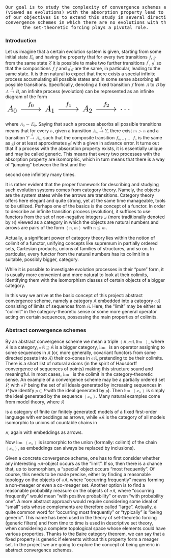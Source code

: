 <!DOCTYPE html> 
<html lang='en-US' xml:lang='en-US'> 
<head><title></title> 
<meta charset='utf-8' /> 
<meta content='TeX4ht (https://tug.org/tex4ht/)' name='generator' /> 
<meta content='width=device-width,initial-scale=1' name='viewport' /> 
<link href='introtext.css' rel='stylesheet' type='text/css' /> 
<meta content='introtext.tex' name='src' /> 
 <script async='async' id='MathJax-script' type='text/javascript' src='https://cdn.jsdelivr.net/npm/mathjax@3/es5/mml-chtml.js'></script>  
</head><body>
  <pre style="text-align: center;">Our goal is to study the complexity of convergence schemes and their limits. Sequences
(viewed as evolutions) with the absorption property lead to so-called <i>generic objects</i>. One
of our objectives is to extend this study in several directions. We are also going to analyze
convergence schemes in which there are no evolutions with the absorption property, where
the set-theoretic forcing plays a pivotal role.</pre>
  <h3 class='sectionHead'><a id='x1-1000'></a>Introduction</h3>
<!-- l. 450 --><p class='noindent'>Let us imagine that a certain evolution system is given, starting from some initial state
<!-- l. 450 --><math display='inline' xmlns='http://www.w3.org/1998/Math/MathML'><msub><mrow><mi>E</mi></mrow><mrow><mn>0</mn></mrow></msub></math> and having the property that
for every two transitions <!-- l. 450 --><math display='inline' xmlns='http://www.w3.org/1998/Math/MathML'><mi>f</mi></math>,
<!-- l. 450 --><math display='inline' xmlns='http://www.w3.org/1998/Math/MathML'><mi>g</mi></math> from the same state
<!-- l. 450 --><math display='inline' xmlns='http://www.w3.org/1998/Math/MathML'><mi>Z</mi></math> it is possible to make
two further transitions <!-- l. 450 --><math display='inline' xmlns='http://www.w3.org/1998/Math/MathML'><msup><mrow><mi>f</mi></mrow><mrow><mi>′</mi></mrow></msup></math>,
<!-- l. 450 --><math display='inline' xmlns='http://www.w3.org/1998/Math/MathML'><msup><mrow><mi>g</mi></mrow><mrow><mi>′</mi></mrow></msup></math> so that the
compositions <!-- l. 450 --><math display='inline' xmlns='http://www.w3.org/1998/Math/MathML'><msup><mrow><mi>f</mi></mrow><mrow><mi>′</mi></mrow></msup><mi>f</mi></math>
and <!-- l. 450 --><math display='inline' xmlns='http://www.w3.org/1998/Math/MathML'><msup><mrow><mi>g</mi></mrow><mrow><mi>′</mi></mrow></msup><mi>g</mi></math> are the
same, in particular, leading to the same state. It is then natural to expect that there exists a special infinite process
accumulating all possible states and in some sense absorbing all possible transitions. Specifically, denoting a fixed
transition <!-- l. 451 --><math display='inline' xmlns='http://www.w3.org/1998/Math/MathML'><mi>f</mi></math>
from <!-- l. 451 --><math display='inline' xmlns='http://www.w3.org/1998/Math/MathML'><mi>A</mi></math> to
<!-- l. 451 --><math display='inline' xmlns='http://www.w3.org/1998/Math/MathML'><mi>B</mi></math> by
<!-- l. 451 --><math display='inline' xmlns='http://www.w3.org/1998/Math/MathML'><mi>A</mi><mover class='stackrel'><mrow><mo class='MathClass-rel'>→</mo></mrow><mrow><mrow><mi>f</mi></mrow></mrow></mover><mi>B</mi></math>, an
infinite process (evolution) can be represented as an infinite diagram of the form
<img src="fotos/diagram.png" width="400px" class="center">
<!-- l. 454 --><p class='nopar'> where <!-- l. 455 --><math display='inline' xmlns='http://www.w3.org/1998/Math/MathML'><msub><mrow><mi>A</mi></mrow><mrow><mn>0</mn></mrow></msub> <mo class='MathClass-rel'>=</mo> <msub><mrow><mi>E</mi></mrow><mrow><mn>0</mn></mrow></msub></math>.
Saying that such a process <tspan font-family='cmti' font-size='10'>absorbs </tspan>all possible transitions means that for every
<!-- l. 455 --><math display='inline' xmlns='http://www.w3.org/1998/Math/MathML'><mi>n</mi></math>, given a transition
<!-- l. 455 --><math display='inline' xmlns='http://www.w3.org/1998/Math/MathML'><msub><mrow><mi>A</mi></mrow><mrow><mi>n</mi></mrow></msub><mover class='stackrel'><mrow><mo class='MathClass-rel'>→</mo></mrow><mrow><mrow><mi>f</mi></mrow></mrow></mover><mi>Y</mi> </math>, there exist
<!-- l. 455 --><math display='inline' xmlns='http://www.w3.org/1998/Math/MathML'><mi>m</mi> <mo class='MathClass-rel'>&gt;</mo> <mi>n</mi></math> and a transition
<!-- l. 455 --><math display='inline' xmlns='http://www.w3.org/1998/Math/MathML'><mi>Y</mi> <mover class='stackrel'><mrow><mo class='MathClass-rel'>→</mo></mrow><mrow><mrow><mi>g</mi></mrow></mrow></mover><msub><mrow><mi>A</mi></mrow><mrow><mi>m</mi></mrow></msub></math> such that the
composite transition <!-- l. 455 --><math display='inline' xmlns='http://www.w3.org/1998/Math/MathML'><msub><mrow><mi>f</mi></mrow><mrow><mi>m</mi><mo class='MathClass-bin'>−</mo><mn>1</mn></mrow></msub><mi class='MathClass-op'>…</mi><mo> ⁡<!-- FUNCTION APPLICATION --></mo><msub><mrow><mi>f</mi></mrow><mrow><mi>n</mi></mrow></msub></math>
is the same as <!-- l. 455 --><math display='inline' xmlns='http://www.w3.org/1998/Math/MathML'><mi mathvariant='italic'>gf</mi></math> or at
least approximates <!-- l. 455 --><math display='inline' xmlns='http://www.w3.org/1998/Math/MathML'><mi mathvariant='italic'>gf</mi></math>
with a given in advance error. It turns out that if a process with the absorption property exists, it is
essentially unique and may be called <tspan font-family='cmti' font-size='10'>generic</tspan>. This means that every two processes with the absorption
property are isomorphic, which in turn means that there is a way of “jumping” between the first and the
                                                                                            
                                                                                            
second one infinitely many times.
</p><!-- l. 458 --><p class='indent'>It is rather evident that the proper framework for describing and studying such evolution systems comes
from category theory. Namely, the objects are the system states while the arrows are transitions.
Category theory offers here elegant and quite strong, yet at the same time manageable, tools to be
utilized. Perhaps one of the basics is the concept of a functor. In order to describe an infinite
transition process (evolution), it suffices to use functors from the set of non-negative integers
<!-- l. 458 --><math display='inline' xmlns='http://www.w3.org/1998/Math/MathML'><mi>ω</mi></math> (more traditionally
denoted by <!-- l. 458 --><math display='inline' xmlns='http://www.w3.org/1998/Math/MathML'><mi>ℕ</mi></math>)
viewed as a category in which the objects are natural numbers and arrows are pairs of the form
<!-- l. 458 --><math display='inline' xmlns='http://www.w3.org/1998/Math/MathML'><mrow><mo class='MathClass-open'>⟨</mo><mrow><mi>n</mi><mo class='MathClass-punc'>,</mo> <mi>m</mi></mrow><mo class='MathClass-close'>⟩</mo></mrow></math> with
<!-- l. 458 --><math display='inline' xmlns='http://www.w3.org/1998/Math/MathML'><mi>n</mi> <mo class='MathClass-rel'>≤</mo> <mi>m</mi></math>.
</p><!-- l. 460 --><p class='indent'>Actually, a significant power of category theory lies within the notion of <tspan font-family='cmti' font-size='10'>colimit </tspan>of a functor, unifying
concepts like <tspan font-family='cmti' font-size='10'>supremum </tspan>in partially ordered sets, Cartesian products, unions of families of structures, and so
on. In particular, every functor from the natural numbers has its colimit in a suitable, possibly bigger,
category.
</p><!-- l. 462 --><p class='indent'>While it is possible to investigate evolution processes in their “pure” form, it is usually more convenient
and more natural to look at their colimits, identifying them with the isomorphism classes of certain objects
of a bigger category.
</p><!-- l. 464 --><p class='indent'>In this way we arrive at the basic concept of this project: abstract convergence scheme, namely a category
<!-- l. 464 --><math display='inline' xmlns='http://www.w3.org/1998/Math/MathML'><mi>𝔎</mi></math> embedded into a
category <!-- l. 464 --><math display='inline' xmlns='http://www.w3.org/1998/Math/MathML'><mi mathvariant='italic'>σ𝔎</mi></math> consisting of
limits of sequences from <!-- l. 464 --><math display='inline' xmlns='http://www.w3.org/1998/Math/MathML'><mi>𝔎</mi></math>.
Here, the “limit” may be either as “colimit” in the category-theoretic sense or some more general operator
acting on <tspan font-family='cmti' font-size='10'>certain </tspan>sequences, possessing the main properties of colimits.
</p>
<h3 class='sectionHead'><a id='x1-2000'></a>Abstract convergence schemes</h3>
<!-- l. 472 --><p class='noindent'>By an <tspan font-family='cmti' font-size='10'>abstract convergence scheme  </tspan>we mean a triple
<!-- l. 472 --><math display='inline' xmlns='http://www.w3.org/1998/Math/MathML'><mrow><mo class='MathClass-open'>(</mo><mrow><mi>𝔎</mi><mo class='MathClass-punc'>,</mo> <mi mathvariant='italic'>σ𝔎</mi><mo class='MathClass-punc'>,</mo><mi class='qopname'> lim</mi><mo> ⁡<!-- FUNCTION APPLICATION --> </mo></mrow><mo class='MathClass-close'>)</mo></mrow></math>, where
<!-- l. 472 --><math display='inline' xmlns='http://www.w3.org/1998/Math/MathML'><mi>𝔎</mi></math> is a category,
<!-- l. 472 --><math display='inline' xmlns='http://www.w3.org/1998/Math/MathML'><mi mathvariant='italic'>σ𝔎</mi> <mo class='MathClass-rel'>⊇</mo> <mi>𝔎</mi></math> is a bigger category,
<!-- l. 472 --><math display='inline' xmlns='http://www.w3.org/1998/Math/MathML'><mi class='qopname'>lim</mi><mo> ⁡<!-- FUNCTION APPLICATION --> </mo></math> is an operator assigning
to some sequences in <!-- l. 472 --><math display='inline' xmlns='http://www.w3.org/1998/Math/MathML'><mi>𝔎</mi></math>
(or, more generally, covariant functors from some directed posets into
<!-- l. 472 --><math display='inline' xmlns='http://www.w3.org/1998/Math/MathML'><mi>𝔎</mi></math>) their
co-cones in <!-- l. 472 --><math display='inline' xmlns='http://www.w3.org/1998/Math/MathML'><mi mathvariant='italic'>σ𝔎</mi></math>,
pretending to be their colimits. There is a short list of natural axioms (in the spirit of Hausdorff
convergence of sequences of points) making this structure sound and meaningful. In most cases,
<!-- l. 472 --><math display='inline' xmlns='http://www.w3.org/1998/Math/MathML'><mi class='qopname'>lim</mi><mo> ⁡<!-- FUNCTION APPLICATION --> </mo></math> is the
colimit in the category-theoretic sense. An example of a convergence scheme may be a partially ordered set
<!-- l. 473 --><math display='inline' xmlns='http://www.w3.org/1998/Math/MathML'><mi>P</mi></math>, with
<!-- l. 473 --><math display='inline' xmlns='http://www.w3.org/1998/Math/MathML'><mi mathvariant='italic'>σP</mi></math>
being the set of all ideals generated by increasing sequences in
<!-- l. 473 --><math display='inline' xmlns='http://www.w3.org/1998/Math/MathML'><mi>P</mi></math> (we identify
<!-- l. 473 --><math display='inline' xmlns='http://www.w3.org/1998/Math/MathML'><mi>p</mi> <mo class='MathClass-rel'>∈</mo> <mi>P</mi></math> with the ideal
generated by <!-- l. 473 --><math display='inline' xmlns='http://www.w3.org/1998/Math/MathML'><mi>p</mi></math>). Then
<!-- l. 473 --><math display='inline' xmlns='http://www.w3.org/1998/Math/MathML'><mi class='qopname'>lim</mi><mo> ⁡<!-- FUNCTION APPLICATION --> </mo><mrow><mo class='MathClass-open'>(</mo><mrow><msub><mrow><mi>x</mi></mrow><mrow><mi>n</mi> </mrow> </msub> </mrow><mo class='MathClass-close'>)</mo></mrow></math> is simply the ideal generated by the
sequence <!-- l. 473 --><math display='inline' xmlns='http://www.w3.org/1998/Math/MathML'><mrow><mo class='MathClass-open'>(</mo><mrow><msub><mrow><mi>x</mi></mrow><mrow><mi>n</mi></mrow></msub></mrow><mo class='MathClass-close'>)</mo></mrow></math>. Many natural examples
come from model theory, where <!-- l. 474 --><math display='inline' xmlns='http://www.w3.org/1998/Math/MathML'><mi>𝔎</mi></math>
                                                                                            
                                                                                            
is a category of finite (or finitely generated) models of a fixed first-order language with embeddings as arrows,
while <!-- l. 474 --><math display='inline' xmlns='http://www.w3.org/1998/Math/MathML'><mi mathvariant='italic'>σ𝔎</mi></math>
is the category of all models isomorphic to unions of countable chains in
<!-- l. 474 --><math display='inline' xmlns='http://www.w3.org/1998/Math/MathML'><mi>𝔎</mi></math>, again with embeddings as arrows.
Now <!-- l. 475 --><math display='inline' xmlns='http://www.w3.org/1998/Math/MathML'><mi class='qopname'> lim</mi><mo> ⁡<!-- FUNCTION APPLICATION --> </mo> <mrow><mo class='MathClass-open'>(</mo><mrow><msub><mrow><mi>x</mi></mrow><mrow><mi>n</mi></mrow></msub></mrow><mo class='MathClass-close'>)</mo></mrow></math> is isomorphic to the union
(formally: colimit) of the chain <!-- l. 475 --><math display='inline' xmlns='http://www.w3.org/1998/Math/MathML'><mrow><mo class='MathClass-open'>(</mo><mrow><msub><mrow><mi>x</mi></mrow><mrow><mi>n</mi></mrow></msub></mrow><mo class='MathClass-close'>)</mo></mrow></math>,
as embeddings can always be replaced by inclusions).
</p><!-- l. 477 --><p class='indent'>Given a concrete convergence scheme, one has to first consider whether any interesting
<!-- l. 477 --><math display='inline' xmlns='http://www.w3.org/1998/Math/MathML'><mi mathvariant='italic'>σ𝔎</mi></math>-object
occurs as the “limit”. If so, then there is a chance that, up to isomorphism, a “special’ object occurs “most
frequently”. Of course, this needs to be made precise, either by finding a reasonable topology on the objects
of <!-- l. 478 --><math display='inline' xmlns='http://www.w3.org/1998/Math/MathML'><mi mathvariant='italic'>σ𝔎</mi></math>,
where “occurring frequently” means forming a non-meager or even a co-meager
set. Another option is to find a reasonable probability measure on the objects of
<!-- l. 479 --><math display='inline' xmlns='http://www.w3.org/1998/Math/MathML'><mi mathvariant='italic'>σ𝔎</mi></math>, where
“occurring frequently” would mean “with positive probability” or even “with probability one”. A more
abstract approach would require considering some ideal of “small” sets whose complements are therefore
called “large”. Actually, a quite common word for “occurring most frequently” or “typically” is “being
generic”. This name has been used in the theory of set-theoretic forcing (generic filters) and
from time to time is used in descriptive set theory, when considering a complete topological
space whose elements could have various properties. Thanks to the Baire category theorem, we
can say that a fixed property is <tspan font-family='cmti' font-size='10'>generic </tspan>if elements without this property form a meager set.
In the project we are going to explore the concept of being generic in abstract convergence
schemes.
</p>
 
</body> 
</html>
